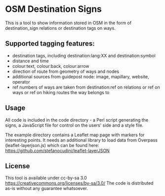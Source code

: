 OSM Destination Signs
=====================

This is a tool to show information stored in OSM in the form of destination_sign relations or destination tags on ways.

Supported tagging features:
---

* destination tags, including destination:lang:XX and destination:symbol
* distance and time
* colour:text, colour:back, colour:arrow
* direction of route from geometry of ways and nodes
* additional sources from guidepost node: image, mapillary, website, operator
* ref numbers of ways are taken from destination:ref on relations or ref on ways or ref on hiking routes the way belongs to

Usage
---
All code is included in the code directory - a Perl script generating the signs, a JavaScript file for control on the users' side and a style file.

The example directory contains a Leaflet map page with markers for interesting points. It needs an additional library to load data from Overpass (leaflet-layerjson.js) which can be found here: https://github.com/stefanocudini/leaflet-layerJSON

License
---
This tool is available under cc-by-sa 3.0 https://creativecommons.org/licenses/by-sa/3.0/ The code is distributed as-is without any guarantee whatsoever.
